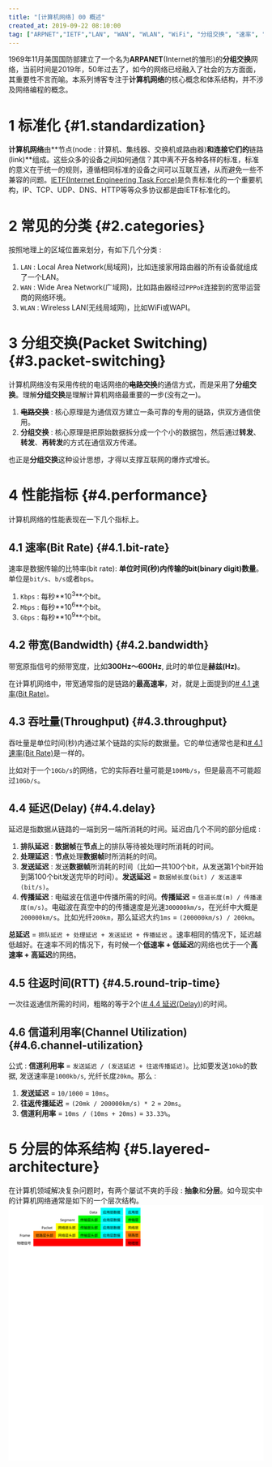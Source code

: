 ```yaml
---
title: "[计算机网络] 00 概述"
created_at: 2019-09-22 08:10:00
tag: ["ARPNET","IETF","LAN", "WAN", "WLAN", "WiFi", "分组交换", "速率", "带宽", "延迟", "RTT", "OSI", "TCP/IP", "信道利用率"]
---
```


1969年11月美国国防部建立了一个名为**ARPANET**(Internet的雏形)的**分组交换**网络，当前时间是2019年，50年过去了，如今的网络已经融入了社会的方方面面，其重要性不言而喻。本系列博客专注于**计算机网络**的核心概念和体系结构，并不涉及网络编程的概念。

# 1 标准化 {#1.standardization} 

**计算机网络**由**节点(node : 计算机、集线器、交换机或路由器)**和连接它们的**链路(link)**组成。这些众多的设备之间如何通信？其中离不开各种各样的标准，标准的意义在于统一的规则，遵循相同标准的设备之间可以互联互通，从而避免一些不兼容的问题。[IETF(Internet Engineering Task Force)][ietf]是负责标准化的一个重要机构，IP、TCP、UDP、DNS、HTTP等等众多协议都是由IETF标准化的。

# 2 常见的分类 {#2.categories}

按照地理上的区域位置来划分，有如下几个分类 :

1. `LAN` : Local Area Network(局域网)，比如连接家用路由器的所有设备就组成了一个LAN。
2. `WAN` : Wide Area Network(广域网)，比如路由器经过`PPPoE`连接到的宽带运营商的网络环境。
3. `WLAN` : Wireless LAN(无线局域网)，比如WiFi或WAPI。

# 3 分组交换(Packet Switching) {#3.packet-switching}

计算机网络没有采用传统的电话网络的~~**电路交换**~~的通信方式，而是采用了**分组交换**。理解**分组交换**是理解计算机网络最重要的一步(没有之一)。

1. ~~**电路交换**~~ : 核心原理是为通信双方建立一条可靠的专用的链路，供双方通信使用。
2. **分组交换** : 核心原理是把原始数据拆分成一个个小的数据包，然后通过**转发**、**转发**、**再转发**的方式在通信双方传递。

也正是**分组交换**这种设计思想，才得以支撑互联网的爆炸式增长。

# 4 性能指标 {#4.performance}

计算机网络的性能表现在一下几个指标上。

## 4.1 速率(Bit Rate) {#4.1.bit-rate}

速率是数据传输的比特率(bit rate): **单位时间(秒)内传输的bit(binary digit)数量**。单位是`bit/s`、`b/s`或者`bps`。

1. `Kbps` : 每秒**10<sup>3</sup>**个bit。
2. `Mbps` : 每秒**10<sup>6</sup>**个bit。
3. `Gbps` : 每秒**10<sup>9</sup>**个bit。

## 4.2 带宽(Bandwidth) {#4.2.bandwidth}

带宽原指信号的频带宽度，比如**300Hz～600Hz**, 此时的单位是**赫兹(Hz)**。

在计算机网络中，带宽通常指的是链路的**最高速率**，对，就是上面提到的[# 4.1 速率(Bit Rate)](#4.1.bit-rate)。

## 4.3 吞吐量(Throughput) {#4.3.throughput}

吞吐量是单位时间(秒)内通过某个链路的实际的数据量。它的单位通常也是和[# 4.1 速率(Bit Rate)](#4.1.bit-rate)是一样的。

比如对于一个`10Gb/s`的网络，它的实际吞吐量可能是`100Mb/s`，但是最高不可能超过`10Gb/s`。

## 4.4 延迟(Delay) {#4.4.delay}

延迟是指数据从链路的一端到另一端所消耗的时间。延迟由几个不同的部分组成 : 

1. **排队延迟** : **数据帧**在**节点**上的排队等待被处理时所消耗的时间。
2. **处理延迟** : **节点**处理**数据帧**时所消耗的时间。
3. **发送延迟** : 发送**数据帧**所消耗的时间（比如一共100个bit，从发送第1个bit开始到第100个bit发送完毕的时间）。**发送延迟** = `数据帧长度(bit) / 发送速率(bit/s)`。
4. **传播延迟** : 电磁波在信道中传播所需的时间。**传播延迟** = `信道长度(m) / 传播速度(m/s)`。电磁波在真空中的的传播速度是光速`300000km/s`，在光纤中大概是`200000km/s`。比如光纤`200km`，那么延迟大约`1ms` = `(200000km/s) / 200km`。

**总延迟** = `排队延迟 + 处理延迟 + 发送延迟 + 传播延迟` 。速率相同的情况下，延迟越低越好。在速率不同的情况下，有时候一个**低速率 + 低延迟**的网络也优于一个**高速率 + 高延迟**的网络。

## 4.5 往返时间(RTT) {#4.5.round-trip-time}

一次往返通信所需的时间，粗略的等于2个([# 4.4 延迟(Delay)](#4.4.delay))的时间。

## 4.6 信道利用率(Channel Utilization) {#4.6.channel-utilization}

公式 : **信道利用率** = `发送延迟 / (发送延迟 + 往返传播延迟)`。比如要发送`10kb`的数据, 发送速率是`1000kb/s`, 光纤长度`20km`。那么 : 

1. **发送延迟** = `10/1000` = `10ms`。
2. **往返传播延迟** = `(20mk / 200000km/s) * 2` = `20ms`。
3. **信道利用率** = `10ms / (10ms + 20ms)` = `33.33%`。


# 5 分层的体系结构 {#5.layered-architecture}

在计算机领域解决复杂问题时，有两个屡试不爽的手段 : **抽象**和**分层**。如今现实中的计算机网络通常是如下的一个层次结构。
![](layer.svg)

[ietf]:https://www.ietf.org/